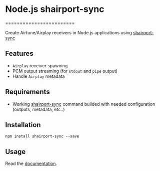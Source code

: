 # Node.js shairport-sync
========================

Create Airtune/Airplay receivers in Node.js applications using [shairport-sync](https://github.com/mikebrady/shairport-sync)

## Features

* `Airplay` receiver spawning
* PCM output streaming (for `stdout` and `pipe` output)
* Handle `Airplay` metadata

## Requirements

* Working [shairport-sync](https://github.com/mikebrady/shairport-sync#building-and-installing) command builded with needed configuration (outputs, metadata, etc..)

## Installation

```shell
npm install shairport-sync --save
```

## Usage

Read the [documentation](./doc).

